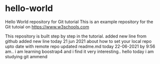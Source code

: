 # hello-world
Hello World repository for Git tutorial
This is an example repository for the Git tutoial on https://www.w3schools.com

This repository is built step by step in the tutorial.
added new line from github
added new line today 21 jun 2021 about how to set your local repo upto date with remote repo
updated readme.md today 22-06-2021 by 9:56 am.. i am learning boostrap4 and i find it very interesting..
hello today i am studying git ammend
